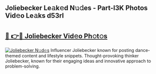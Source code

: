 ## Joliebecker Le𝚊k𝚎d N𝚞𝚍es - Part-l3K Photos Vid𝚎o Le𝚊ks d53rI

# <h2><a href="http://fbdrzum.evod.top/?m=Joliebecker">🔗 👉🔴 Joliebecker Vid𝚎o Ph𝚘t𝚘s</a></h2>

[![Joliebecker N𝚞d𝚎s](https://i.imgur.com/8V9OHl7.gif)](http://fbdrzum.evod.top/?m=Joliebecker)
Influencer Joliebecker known for posting dance-themed content and lifestyle snippets. Thought-provoking thinker Joliebecker, known for their engaging ideas and innovative approach to problem-solving. 
